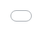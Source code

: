 ```yaml
---
title: about
date: 2016-10-02 14:25:47
type: "about"
---
```


某天, 博主**突发奇想**: 做一个自己的博客吧!
为什么呢? 这种既好玩~~又能装X~~的事情, 何乐而不为呢?
于是就有了[我的博客](../)...

『ღ( ´･ᴗ･` )笔芯』

<!--
function run(names){
   var base64 = window.btoa(
      unescape(encodeURIComponent(names))
   ).replace(/\+/g,'-').replace(/\//g,'_');
   iframe.src = 'http://namerena.github.io/#n=' + base64;
} -->

<iframe frameborder="no" border="0" marginwidth="0" marginheight="0" width="330" height="86" src="//music.163.com/outchain/player?type=2&amp;id=429460399&amp;auto=1&amp;height=66" style="width: 100%; height: 100%; position: absolute; top: 0px; left: 0px;"></iframe>
